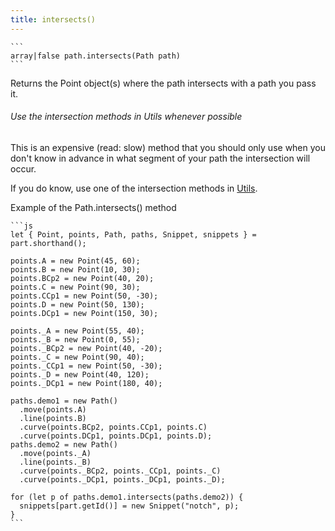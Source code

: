 ```yaml
---
title: intersects()
---
```


    ```
    array|false path.intersects(Path path)
    ```

Returns the Point object(s) where the path intersects with a path you pass it.

<Tip>

###### Use the intersection methods in Utils whenever possible

This is an expensive (read: slow) method that you should only use when you don't know
in advance in what segment of your path the intersection will occur.

If you do know, use one of the intersection methods in [Utils](/reference/api/utils).

</Tip>

<Example part="path_intersects">
Example of the Path.intersects() method
</Example>

    ```js
    let { Point, points, Path, paths, Snippet, snippets } = part.shorthand();

    points.A = new Point(45, 60);
    points.B = new Point(10, 30);
    points.BCp2 = new Point(40, 20);
    points.C = new Point(90, 30);
    points.CCp1 = new Point(50, -30);
    points.D = new Point(50, 130);
    points.DCp1 = new Point(150, 30);

    points._A = new Point(55, 40);
    points._B = new Point(0, 55);
    points._BCp2 = new Point(40, -20);
    points._C = new Point(90, 40);
    points._CCp1 = new Point(50, -30);
    points._D = new Point(40, 120);
    points._DCp1 = new Point(180, 40);

    paths.demo1 = new Path()
      .move(points.A)
      .line(points.B)
      .curve(points.BCp2, points.CCp1, points.C)
      .curve(points.DCp1, points.DCp1, points.D);
    paths.demo2 = new Path()
      .move(points._A)
      .line(points._B)
      .curve(points._BCp2, points._CCp1, points._C)
      .curve(points._DCp1, points._DCp1, points._D);

    for (let p of paths.demo1.intersects(paths.demo2)) {
      snippets[part.getId()] = new Snippet("notch", p);
    }
    ```
